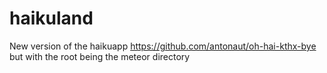 # haikuland
New version of the haikuapp https://github.com/antonaut/oh-hai-kthx-bye but with the root being the meteor directory
